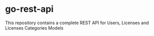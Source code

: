 # go-rest-api
This repository contains a complete REST API for Users, Licenses and Licenses Categories Models
